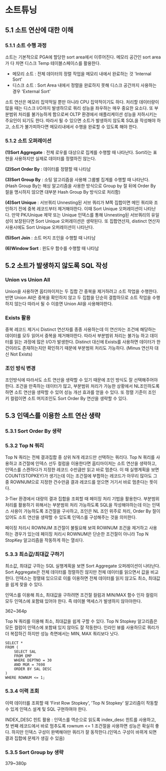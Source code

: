 # 소트튜닝
## 5.1 소트 연산에 대한 이해
### 5.1.1 소트 수행 과정
소트는 기본적으로 PGA에 할당한 sort area에서 이루어진다. 메모리 공간인 sort area가 다 차면 디스크 Temp 테이블스페이스를 활용한다. 

* 메모리 소트 : 전체 데이터의 정렬 작업을 메모리 내에서 완료하는 것 'Internal Sort'
* 디스크 소트 : Sort Area 내에서 정렬을 완료하지 못해 디스크 공간까지 사용하는 경우 'External Sort'

소트 연산은 메모리 집약적일 뿐만 아니라 CPU 집약적이기도 하다. 처리할 데이터량이 많을 때는 디스크 I/O까지 발생하므로 쿼리 성능을 좌우하는 매우 중요한 요소다. 또 부분범위 처리를 불가능하게 함으로써 OLTP 환경에서 애플리케이션 성능을 저하시키는 주요인이 되기도 한다. 따라서 될 수 있으면 소트가 발생하지 않도록 SQL을 작성해야 하고, 소트가 불가피하다면 메모리내에서 수행을 완료할 수 있도록 해야 한다.

### 5.1.2 소트 오퍼레이션
__(1)Sort Aggregate__ : 전체 로우를 대상으로 집계를 수행할 때 나타난다. Sort라는 표현을 사용하지만 실제로 데이터를 정렬하진 않는다.

__(2)Sort Order By__ : 데이터를 정렬할 때 나타남

__(3)Sort Group By__ : 소팅 알고리즘을 사용해 그룹별 집계를 수행할 때 나타난다. (Hash Group By는 해싱 알고리즘을 사용한 방식으로 Group by 절 뒤에 Order By 절을 명시하지 않으면 대부분 Hash Group By 방식으로 처리함)

__(4)Sort Unique__ : 서브쿼리 Unnesting된 서브 쿼리가 M쪽 집합이면 메인 쿼리와 조인하기 전에 중복 레코드부터 제거해야한다. 이때 Sort Unique 오퍼레이션이 나타난다. 만약 PK/Unique 제약 또는 Unique 인덱스를 통해 Unnesting된 서브쿼리의 유일성이 보장된다면 Sort Unique 오퍼레이션은 생략된다. 또 집합연산자, distinct 연산자 사용시에도 Sort Unique 오퍼레이션이 나타난다.

__(5)Sort Join__ : 소트 머지 조인을 수행할 때 나타남

__(6)Window Sort__ : 윈도우 함수를 수행할 때 나타남
 
## 5.2 소트가 발생하지 않도록 SQL 작성
### Union vs Union All
Union을 사용하면 옵티마이저는 두 집합 간 중복을 제거하려고 소트 작업을 수행한다. 반면 Union All은 중복을 확인하지 않고 두 집합을 단순히 결합하므로 소트 작업을 수행하지 않는다 따라서 될 수 이씅면 Union All을 사용해야한다.

### Exists 활용
중복 레코드 제거시 Distinct 연산자를 종종 사용하는데 이 연산자는 조건에 해당하는 데이터를 모두 읽어서 중복을 제거해야한다. 따라서 부분범위 처리는 불가능 하고 데이터를 읽는 과정에 많은 I/O가 발생한다. Distinct 대신에 Exists를 사용하면 데이터가 한건이라도 존재하는지만 확인하기 때문에 부분범위 처리도 가능하다. (Minus 연산자 대신 Not Exists)

### 조인 방식 변경
조인방식에 따라서도 소트 연산을 생략할 수 있기 때문에 조인 방식도 잘 선택해주어야 한다. 조건을 만족하는 데이터가 많고, 부분범위 처리가 가능한 상황에서 NL조인하도록 하면 소트 연산을 생략할 수 있어 성능 개선 효과를 얻을 수 있다. 또 정렬 기준이 조인 키 컬럼이면 소트 머지조인도 Sort Order By 연산을 생략할 수 있다.

## 5.3 인덱스를 이용한 소트 연산 생략
### 5.3.1 Sort Order By 생략
### 5.3.2 Top N 쿼리
Top N 쿼리는 전체 결과집합 중 상위 N개 레코드만 선택하는 쿼리다. Top N 쿼리를 사용하고 조건절에 인덱스 선두 컬럼을 이용한다면 옵티마이저는 소트 연산을 생략하고, 인덱스를 스캔하다가 지정한 레코드 수만큼만 읽고 바로 멈춘다. 이 때 실행계획을 보면 COUNT(STOPKEY)가 생기는데 이는 조건절에 부합하는 레코드가 아무리 많아도 그 중 ROWNUM으로 지정한 건수만큼 결과 레코드를 얻으면 거기서 바로 멈춘다는 뜻이다.

3-Tier 환경에서 대량의 결과 집합을 조회할 때 페이징 처리 기법을 활용한다. 부분범위 처리를 활용하기 위해서는 부분범위 처리 가능하도록 SQL을 작성해야하는데 이는 인덱스 사용이 가능하도록 조건절을 구사하고, 조인은 NL 조인 위주로 처리, Order By 절이 있어도 소트 연산을 생략할 수 있도록 인덱스를 구성해주는 것을 의미한다.

페이징 처리시 ROWNUM 조건절이 불필요해 보여 ROWNUM 조건을 제거하고 사용하는 경우가 있는데  페이징 처리시 ROWNUM은 단순한 조건절이 아니라 Top N StopKey 알고리즘을 작동하게 하는 열쇠다.

### 5.3.3 최소값/최대값 구하기
최소값, 최대값 구하는 SQL 실행계획을 보면 Sort Aggregate 오퍼레이션이 나타난다. Sort Aggregate은 전체 데이터를 정렬하진 않지만 전체 데이터를 읽으면서 값을 비교한다. 인덱스는 정렬돼 있으므로 이를 이용하면 전체 데이터를 읽지 않고도 최소, 최대값을 쉽게 찾을 수 있다.

인덱스를 이용해 최소, 최대값을 구하려면 조건절 컬럼과 MIN/MAX 함수 인자 컬럼이 모두 인덱스에 포함돼 있어야 한다. 즉 테이블 액세스가 발생하지 않아야한다.

362~364p

Top N 쿼리를 이용해 최소, 최대값을 쉽게 구할 수 있다. Top N Stopkey 알고리즘은 모든 컬럼이 인덱스에 포함돼 있지 않아도 잘 작동한다. 인라인 뷰를 사용하므로 쿼리가 더 복잡하긴 하지만 성능 측면에서는 MIN, MAX 쿼리보다 낫다.

    SELECT *
    FROM (
        SELECT SAL
        FROM EMP
        WHERE DEPTNO = 30
        AND MGR = 7698
        ORDER BY SAL DESC
    )
    WHERE ROWNUM <= 1;

### 5.3.4 이력 조회
이력 데이터를 조회할 때 'First Row Stopkey', 'Top N Stopkey' 알고리즘이 작동할 수 있게 인덱스 설계 및 SQL 구현하여야 한다.

INDEX_DESC 힌트 활용 : 인덱스를 역순으로 읽도록 index_desc 힌트를 사용하고, 첫 번째 레코드에서 바로 멈추도록 rownum <= 1 조건절을 사용하면 성능은 확실히 좋다. 하지만 인덱스 구성이 완벽해야만 쿼리가 잘 동작한다.(인덱스 구성이 바뀌게 되면 결과 집합에 문제가 생길 수 있음)

### 5.3.5 Sort Group by 생략
379~380p